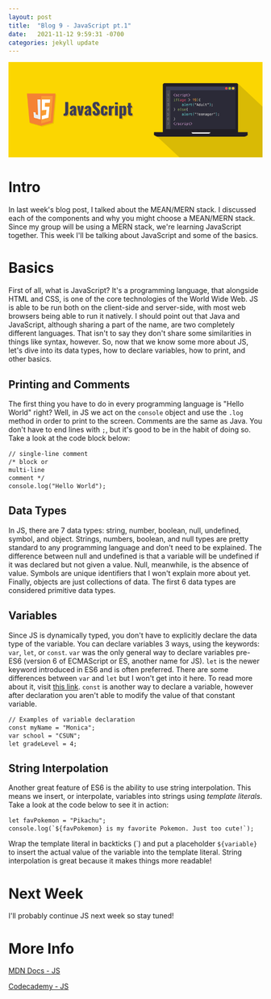 ```yaml
---
layout: post
title:  "Blog 9 - JavaScript pt.1"
date:   2021-11-12 9:59:31 -0700
categories: jekyll update
---
```

![JavaScript](/assets/javascript.png)
# **Intro**
In last week's blog post, I talked about the MEAN/MERN stack. I discussed each of the components and why you might choose a MEAN/MERN stack. Since my group will be using a MERN stack, we're learning JavaScript together. This week I'll be talking about JavaScript and some of the basics.

# **Basics**
First of all, what is JavaScript? It's a programming language, that alongside HTML and CSS, is one of the core technologies of the World Wide Web. JS is able to be run both on the client-side and server-side, with most web browsers being able to run it natively. I should point out that Java and JavaScript, although sharing a part of the name, are two completely different languages. That isn't to say they don't share some similarities in things like syntax, however. So, now that we know some more about JS, let's dive into its data types, how to declare variables, how to print, and other basics.

## Printing and Comments
The first thing you have to do in every programming language is "Hello World" right? Well, in JS we act on the `console` object and use the `.log` method in order to print to the screen. Comments are the same as Java. You don't have to end lines with `;`, but it's good to be in the habit of doing so. Take a look at the code block below:

```
// single-line comment
/* block or
multi-line
comment */
console.log("Hello World");
```

## Data Types
In JS, there are 7 data types: string, number, boolean, null, undefined, symbol, and object. Strings, numbers, boolean, and null types are pretty standard to any programming language and don't need to be explained. The difference between null and undefined is that a variable will be undefined if it was declared but not given a value. Null, meanwhile, is the absence of value. Symbols are unique identifiers that I won't explain more about yet. Finally, objects are just collections of data. The first 6 data types are considered primitive data types. 

## Variables
Since JS is dynamically typed, you don't have to explicitly declare the data type of the variable. You can declare variables 3 ways, using the keywords: `var`, `let`, or `const`. `var` was the only general way to declare variables pre-ES6 (version 6 of ECMAScript or ES, another name for JS). `let` is the newer keyword introduced in ES6 and is often preferred. There are some differences between `var` and `let` but I won't get into it here. To read more about it, visit [this link](https://developer.mozilla.org/en-US/docs/Web/JavaScript/Reference/Statements/let). `const` is another way to declare a variable, however after declaration you aren't able to modify the value of that constant variable. 

```
// Examples of variable declaration
const myName = "Monica";
var school = "CSUN";
let gradeLevel = 4;
```

## String Interpolation
Another great feature of ES6 is the ability to use string interpolation. This means we insert, or interpolate, variables into strings using *template literals*. Take a look at the code below to see it in action: 

```
let favPokemon = "Pikachu";
console.log(`${favPokemon} is my favorite Pokemon. Just too cute!`);
```

Wrap the template literal in backticks (\`) and put a placeholder `${variable}` to insert the actual value of the variable into the template literal. String interpolation is great because it makes things more readable!

# **Next Week**
I'll probably continue JS next week so stay tuned!

# **More Info**
[MDN Docs - JS](https://developer.mozilla.org/en-US/docs/Web/JavaScript/)

[Codecademy - JS](https://www.codecademy.com/learn/introduction-to-javascript)